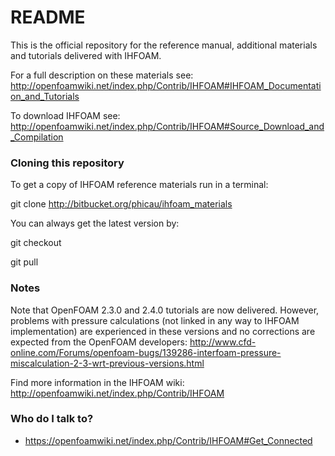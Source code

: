 # README #

This is the official repository for the reference manual, additional materials and tutorials delivered with IHFOAM.

For a full description on these materials see:
http://openfoamwiki.net/index.php/Contrib/IHFOAM#IHFOAM_Documentation_and_Tutorials

To download IHFOAM see:
http://openfoamwiki.net/index.php/Contrib/IHFOAM#Source_Download_and_Compilation

### Cloning this repository ###

To get a copy of IHFOAM reference materials run in a terminal:

git clone http://bitbucket.org/phicau/ihfoam_materials

You can always get the latest version by:

git checkout

git pull

### Notes ###

Note that OpenFOAM 2.3.0 and 2.4.0 tutorials are now delivered. However, problems with pressure calculations (not linked in any way to IHFOAM implementation) are experienced in these versions and no corrections are expected from the OpenFOAM developers: http://www.cfd-online.com/Forums/openfoam-bugs/139286-interfoam-pressure-miscalculation-2-3-wrt-previous-versions.html

Find more information in the IHFOAM wiki:
http://openfoamwiki.net/index.php/Contrib/IHFOAM

### Who do I talk to? ###

* https://openfoamwiki.net/index.php/Contrib/IHFOAM#Get_Connected